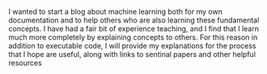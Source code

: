 I wanted to start a blog about machine learning both for my own documentation and to help others who are also learning these fundamental concepts. I have had a fair bit of experience teaching, and I find that I learn much more completely by explaining concepts to others. For this reason in addition to executable code, I will provide my explanations for the process that I hope are useful, along with links to sentinal papers and other helpful resources
